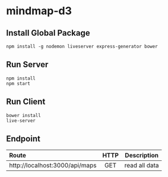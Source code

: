 # mindmap-d3

## Install Global Package

```
npm install -g nodemon liveserver express-generator bower
```

## Run Server

```
npm install
npm start
```

## Run Client

```
bower install
live-server
```

## Endpoint

| Route       | HTTP          | Description  |
| :-------------|:-------------:| :-----:|
| http://localhost:3000/api/maps   | GET      | read all data |